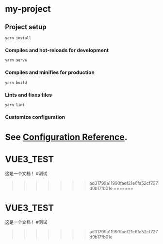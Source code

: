 # my-project

## Project setup
```
yarn install
```

### Compiles and hot-reloads for development
```
yarn serve
```

### Compiles and minifies for production
```
yarn build
```

### Lints and fixes files
```
yarn lint
```

### Customize configuration
See [Configuration Reference](https://cli.vuejs.org/config/).
=======
# VUE3_TEST
这是一个文档！
#测试
>>>>>>> ad31799a11990faef21e6fa52cf727d0b17fb01e
=======
# VUE3_TEST
这是一个文档！
#测试
>>>>>>> ad31799a11990faef21e6fa52cf727d0b17fb01e
